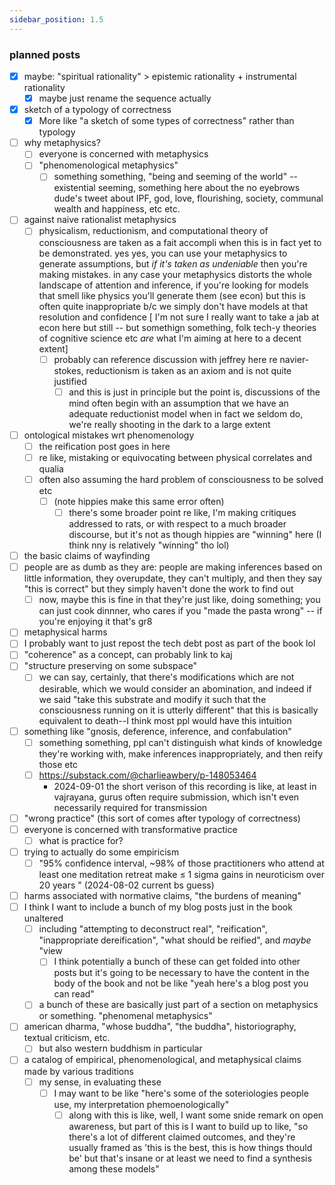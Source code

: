 ```yaml
---
sidebar_position: 1.5
---
```


### planned posts

- [x] maybe: "spiritual rationality" > epistemic rationality + instrumental rationality
	- [x] maybe just rename the sequence actually
- [x] sketch of a typology of correctness
	- [x] More like "a sketch of some types of correctness" rather than typology
- [ ] why metaphysics?
	- [ ] everyone is concerned with metaphysics
	- [ ] "phenomenological metaphysics"
		- [ ] something something, "being and seeming of the world" -- existential seeming, something here about the no eyebrows dude's tweet about IPF, god, love, flourishing, society, communal wealth and happiness, etc etc.
- [ ] against naive rationalist metaphysics
	- [ ] physicalism, reductionism, and computational theory of consciousness are taken as a fait accompli when this is in fact yet to be demonstrated. yes yes, you can use your metaphysics to generate assumptions, but *if it's taken as undeniable* then you're making mistakes. in any case your metaphysics distorts the whole landscape of attention and inference, if you're looking for models that smell like physics you'll generate them (see econ) but this is often quite inappropriate b/c we simply don't have models at that resolution and confidence [ I'm not sure I really want to take a jab at econ here but still -- but somethign something, folk tech-y theories of cognitive science etc *are* what I'm aiming at here to a decent extent]
		- [ ] probably can reference discussion with jeffrey here re navier-stokes, reductionism is taken as an axiom and is not quite justified
			- [ ] and this is just in principle but the point is, discussions of the mind often begin with an assumption that we have an adequate reductionist model when in fact we seldom do, we're really shooting in the dark to a large extent
- [ ] ontological mistakes wrt phenomenology
	- [ ] the reification post goes in here
	- [ ] re like, mistaking or equivocating between physical correlates and qualia
	- [ ] often also assuming the hard problem of consciousness to be solved etc
		- [ ] (note hippies make this same error often)
			- [ ] there's some broader point re like, I'm making critiques addressed to rats, or with respect to a much broader discourse, but it's not as though hippies are "winning" here (I think nny is relatively "winning" tho lol)
- [ ] the basic claims of wayfinding
- [ ] people are as dumb as they are: people are making inferences based on little information, they overupdate, they can't multiply, and then they say "this is correct" but they simply haven't done the work to find out
	- [ ] now, maybe this is fine in that they're just like, doing something; you can just cook dinnner, who cares if you "made the pasta wrong" -- if you're enjoying it that's gr8
- [ ] metaphysical harms
- [ ] I probably want to just repost the tech debt post as part of the book lol
- [ ] "coherence" as a concept, can probably link to kaj
- [ ] "structure preserving on some subspace"
	- [ ] we can say, certainly, that there's modifications which are not desirable, which we would consider an abomination, and indeed if we said "take this substrate and modify it such that the consciousness running on it is utterly different" that this is basically equivalent to death--I think most ppl would have this intuition
- [ ] something like "gnosis, deference, inference, and confabulation"
	- [ ] something something, ppl can't distinguish what kinds of knowledge they're working with, make inferences inappropriately, and then reify those etc
	- [ ] https://substack.com/@charlieawbery/p-148053464
		- 2024-09-01 the short verison of this recording is like, at least in vajrayana, gurus often require submission, which isn't even necessarily required for transmission
- [ ] "wrong practice" (this sort of comes after typology of correctness)
- [ ] everyone is concerned with transformative practice
	- [ ] what is practice for?
- [ ] trying to actually do some empiricism
	- [ ] "95% confidence interval, ~98% of those practitioners who attend at least one meditation retreat make &le; 1 sigma gains in neuroticism over 20 years " (2024-08-02 current bs guess)
- [ ] harms associated with normative claims, "the burdens of meaning"
- [ ] I think I want to include a bunch of my blog posts just in the book unaltered
  - [ ] including "attempting to deconstruct real", "reification", "inappropriate dereification", "what should be reified", and *maybe* "view
    - [ ] I think potentially a bunch of these can get folded into other posts but it's going to be necessary to have the content in the body of the book and not be like "yeah here's a blog post you can read"
  - [ ] a bunch of these are basically just part of a section on metaphysics or something. "phenomenal metaphysics"
- [ ] american dharma, "whose buddha", "the buddha", historiography, textual criticism, etc.
  - [ ] but also western buddhism in particular
- [ ] a catalog of empirical, phenomenological, and metaphysical claims made by various traditions
  - [ ] my sense, in evaluating these
	- [ ] I may want to be like "here's some of the soteriologies people use, my interpretation phemoenologically"
		- [ ] along with this is like, well, I want some snide remark on open awareness, but part of this is I want to build up to like, "so there's a lot of different claimed outcomes, and they're usually framed as 'this is the best, this is how things thould be' but that's insane or at least we need to find a synthesis among these models"

